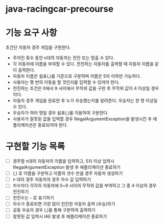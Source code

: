 # java-racingcar-precourse

# 기능 요구 사항

초간단 자동차 경주 게임을 구현한다.

- 주어진 횟수 동안 n대의 자동차는 전진 또는 멈출 수 있다.
- 각 자동차에 이름을 부여할 수 있다. 전진하는 자동차를 출력할 때 자동차 이름을 같이 출력한다.
- 자동차 이름은 쉼표(,)를 기준으로 구분하며 이름은 5자 이하만 가능하다.
- 사용자는 몇 번의 이동을 할 것인지를 입력할 수 있어야 한다.
- 전진하는 조건은 0에서 9 사이에서 무작위 값을 구한 후 무작위 값이 4 이상일 경우이다.
- 자동차 경주 게임을 완료한 후 누가 우승했는지를 알려준다. 우승자는 한 명 이상일 수 있다.
- 우승자가 여러 명일 경우 쉼표(,)를 이용하여 구분한다.
- 사용자가 잘못된 값을 입력할 경우 IllegalArgumentException을 발생시킨 후 애플리케이션은 종료되어야 한다.

# 구현할 기능 목록


- [ ] 경주할 n대의 자동차의 이름을 입력하고, 5자 이상 입력시 IllegalArgumentException 발생 후 애플리케이션 종료하기
- [ ] (,) 로 이름을 구분하고 이름의 갯수 만큼 경주 자동차 생성하기
- [ ] n 대의 경주 자동차의 경주 차수 값 입력하기
- [ ] 차수마다 각각의 자동차에 0~9 사이의 무작위 값을 부여하고 그 중 4 이상의 경우 전진하기
- [ ] 전진수는 - 로 표기하기
- [ ] 차수가 종료되면 가장 많이 전진한 자동차 출력 (우승)하기
- [ ] 공동 우승의 경우 (,)를 통해 구분하여 출력하기
- [ ] 잘못된 값 입력시 IAE 발생 후 애플리케이션 종료하기
